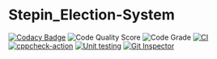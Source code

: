 # Stepin_Election-System

[![Codacy Badge](https://api.codacy.com/project/badge/Grade/abd5c8565c28425caa750d07f4da37ad)](https://app.codacy.com/gh/PoosaAnusha/Stepin_Election-System?utm_source=github.com&utm_medium=referral&utm_content=PoosaAnusha/Stepin_Election-System&utm_campaign=Badge_Grade_Settings)
![Code Quality Score](https://www.code-inspector.com/project/28072/score/svg)
![Code Grade](https://www.code-inspector.com/project/28072/status/svg)
[![CI](https://github.com/PoosaAnusha/Stepin_Election-System/actions/workflows/main.yml/badge.svg)](https://github.com/PoosaAnusha/Stepin_Election-System/actions/workflows/main.yml)
[![cppcheck-action](https://github.com/PoosaAnusha/Stepin_Election-System/actions/workflows/cppcheck.yml/badge.svg)](https://github.com/PoosaAnusha/Stepin_Election-System/actions/workflows/cppcheck.yml)
[![Unit testing](https://github.com/PoosaAnusha/Stepin_Election-System/actions/workflows/unittest.yml/badge.svg)](https://github.com/PoosaAnusha/Stepin_Election-System/actions/workflows/unittest.yml)
[![Git Inspector](https://github.com/PoosaAnusha/Stepin_Election-System/actions/workflows/git_inspector.yml/badge.svg)](https://github.com/PoosaAnusha/Stepin_Election-System/actions/workflows/git_inspector.yml)
